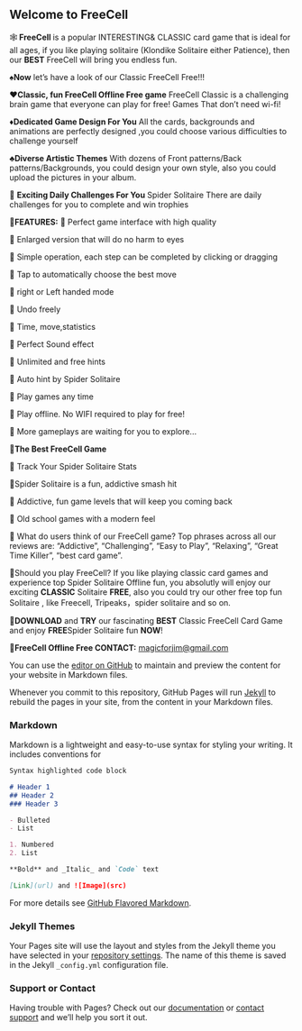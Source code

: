 ## Welcome to FreeCell


🕸️<h><b> FreeCell </h></b> is a popular INTERESTING& CLASSIC card game that is ideal for all ages, if you like playing solitaire (Klondike Solitaire either Patience), then our <h><b> BEST</h></b> FreeCell will bring you endless fun. 

♠️<h><b>Now</h></b>
let’s have a look of our  Classic FreeCell Free!!! 

♥️<h><b>Classic, fun FreeCell Offline Free game</h></b>
FreeCell Classic  is a challenging brain game that everyone can play for free!  Games That don’t need wi-fi!

♦️<h><b>Dedicated Game Design For You</h></b>
 All the cards, backgrounds and animations are perfectly designed ,you could choose various difficulties to challenge yourself

♣️<h><b>Diverse Artistic Themes</h></b>
  With dozens of Front patterns/Back patterns/Backgrounds, you could design your own style, also you could upload the pictures in your album.

📅 <h><b> Exciting Daily Challenges For You</h></b>
Spider Solitaire There are daily challenges for you to complete and win trophies

🌈<h><b>FEATURES:</h></b>
<h>🌵 Perfect game interface with high quality<h>
 
🌵 Enlarged version that will do no harm to eyes
 
🌵 Simple operation, each step can be completed by clicking or dragging
 
🌵 Tap to automatically choose the best move
 
🌵 right or Left handed mode
 
🌵 Undo freely
 
🌵 Time, move,statistics
 
🌵 Perfect Sound effect
 
🌵 Unlimited and free hints
 
🌵 Auto hint by Spider Solitaire 
 
🌵 Play games any time
 
🌵 Play offline. No WIFI required to play for free!
 
🌵 More gameplays are waiting for you to explore...
 

🌈<h><b>The Best FreeCell Game</h></b>
 
🌹 Track Your Spider Solitaire Stats
 
🌹Spider Solitaire is a fun, addictive smash hit
 
🌹 Addictive, fun game levels that will keep you coming back
 
🌹 Old school games with a modern feel

🌹 What do users think of our FreeCell game?
Top phrases across all our reviews are: “Addictive”, “Challenging”, “Easy to Play”, “Relaxing”, “Great Time Killer”, “best card game”.

🌹Should you play FreeCell?
If you like playing classic card games and experience top Spider Solitaire Offline fun, you absolutly will enjoy our exciting <h><b>CLASSIC</h></b> Solitaire  <h><b>FREE</h></b>, also you could try our other free top fun Solitaire , like Freecell, Tripeaks，spider solitaire and so on.

📲<h><b>DOWNLOAD</h></b> and <h><b>TRY</h></b> our fascinating <h><b>BEST</h></b> Classic FreeCell Card Game and enjoy <h><b>FREE</h></b>Spider Solitaire fun <h><b>NOW</h></b>!

📧<h><b>FreeCell Offline Free CONTACT:</h></b>
magicforjim@gmail.com

You can use the [editor on GitHub](https://github.com/zhyan612/zhyan612.github.io/edit/main/README.md) to maintain and preview the content for your website in Markdown files.

Whenever you commit to this repository, GitHub Pages will run [Jekyll](https://jekyllrb.com/) to rebuild the pages in your site, from the content in your Markdown files.

### Markdown

Markdown is a lightweight and easy-to-use syntax for styling your writing. It includes conventions for

```markdown
Syntax highlighted code block

# Header 1
## Header 2
### Header 3

- Bulleted
- List

1. Numbered
2. List

**Bold** and _Italic_ and `Code` text

[Link](url) and ![Image](src)
```

For more details see [GitHub Flavored Markdown](https://guides.github.com/features/mastering-markdown/).

### Jekyll Themes

Your Pages site will use the layout and styles from the Jekyll theme you have selected in your [repository settings](https://github.com/zhyan612/zhyan612.github.io/settings/pages). The name of this theme is saved in the Jekyll `_config.yml` configuration file.

### Support or Contact

Having trouble with Pages? Check out our [documentation](https://docs.github.com/categories/github-pages-basics/) or [contact support](https://support.github.com/contact) and we’ll help you sort it out.
